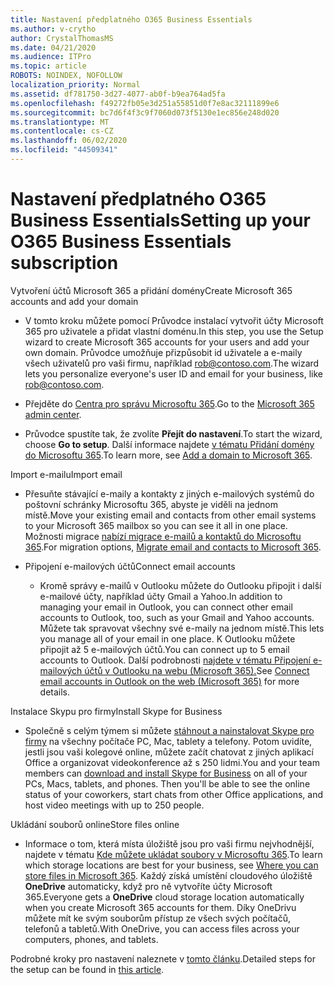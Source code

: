 ```yaml
---
title: Nastavení předplatného O365 Business Essentials
ms.author: v-crytho
author: CrystalThomasMS
ms.date: 04/21/2020
ms.audience: ITPro
ms.topic: article
ROBOTS: NOINDEX, NOFOLLOW
localization_priority: Normal
ms.assetid: df781750-3d27-4077-ab0f-b9ea764ad5fa
ms.openlocfilehash: f49272fb05e3d251a55851d0f7e8ac32111899e6
ms.sourcegitcommit: bc7d6f4f3c9f7060d073f5130e1ec856e248d020
ms.translationtype: MT
ms.contentlocale: cs-CZ
ms.lasthandoff: 06/02/2020
ms.locfileid: "44509341"
---
```

# <a name="setting-up-your-o365-business-essentials-subscription"></a><span data-ttu-id="a6615-102">Nastavení předplatného O365 Business Essentials</span><span class="sxs-lookup"><span data-stu-id="a6615-102">Setting up your O365 Business Essentials subscription</span></span>

<span data-ttu-id="a6615-103">Vytvoření účtů Microsoft 365 a přidání domény</span><span class="sxs-lookup"><span data-stu-id="a6615-103">Create Microsoft 365 accounts and add your domain</span></span>
  
- <span data-ttu-id="a6615-104">V tomto kroku můžete pomocí Průvodce instalací vytvořit účty Microsoft 365 pro uživatele a přidat vlastní doménu.</span><span class="sxs-lookup"><span data-stu-id="a6615-104">In this step, you use the Setup wizard to create Microsoft 365 accounts for your users and add your own domain.</span></span> <span data-ttu-id="a6615-105">Průvodce umožňuje přizpůsobit id uživatele a e-maily všech uživatelů pro vaši firmu, například [rob@contoso.com](mailto:rob@contoso.com).</span><span class="sxs-lookup"><span data-stu-id="a6615-105">The wizard lets you personalize everyone's user ID and email for your business, like [rob@contoso.com](mailto:rob@contoso.com).</span></span>
    
- <span data-ttu-id="a6615-106">Přejděte do [Centra pro správu Microsoftu 365](https://login.partner.microsoftonline.cn/).</span><span class="sxs-lookup"><span data-stu-id="a6615-106">Go to the [Microsoft 365 admin center](https://login.partner.microsoftonline.cn/).</span></span>
    
- <span data-ttu-id="a6615-107">Průvodce spustíte tak, že zvolíte **Přejít do nastavení**.</span><span class="sxs-lookup"><span data-stu-id="a6615-107">To start the wizard, choose **Go to setup**.</span></span> <span data-ttu-id="a6615-108">Další informace najdete [v tématu Přidání domény do Microsoftu 365](https://docs.microsoft.com/microsoft-365/admin/setup/add-domain).</span><span class="sxs-lookup"><span data-stu-id="a6615-108">To learn more, see [Add a domain to Microsoft 365](https://docs.microsoft.com/microsoft-365/admin/setup/add-domain).</span></span>
    
<span data-ttu-id="a6615-109">Import e-mailu</span><span class="sxs-lookup"><span data-stu-id="a6615-109">Import email</span></span>
  
- <span data-ttu-id="a6615-110">Přesuňte stávající e-maily a kontakty z jiných e-mailových systémů do poštovní schránky Microsoftu 365, abyste je viděli na jednom místě.</span><span class="sxs-lookup"><span data-stu-id="a6615-110">Move your existing email and contacts from other email systems to your Microsoft 365 mailbox so you can see it all in one place.</span></span> <span data-ttu-id="a6615-111">Možnosti migrace [nabízí migrace e-mailů a kontaktů do Microsoftu 365](https://docs.microsoft.com/microsoft-365/admin/setup/migrate-email-and-contacts-admin).</span><span class="sxs-lookup"><span data-stu-id="a6615-111">For migration options, [Migrate email and contacts to Microsoft 365](https://docs.microsoft.com/microsoft-365/admin/setup/migrate-email-and-contacts-admin).</span></span>
    
- <span data-ttu-id="a6615-112">Připojení e-mailových účtů</span><span class="sxs-lookup"><span data-stu-id="a6615-112">Connect email accounts</span></span>
    
  - <span data-ttu-id="a6615-113">Kromě správy e-mailů v Outlooku můžete do Outlooku připojit i další e-mailové účty, například účty Gmail a Yahoo.</span><span class="sxs-lookup"><span data-stu-id="a6615-113">In addition to managing your email in Outlook, you can connect other email accounts to Outlook, too, such as your Gmail and Yahoo accounts.</span></span> <span data-ttu-id="a6615-114">Můžete tak spravovat všechny své e-maily na jednom místě.</span><span class="sxs-lookup"><span data-stu-id="a6615-114">This lets you manage all of your email in one place.</span></span> <span data-ttu-id="a6615-115">K Outlooku můžete připojit až 5 e-mailových účtů.</span><span class="sxs-lookup"><span data-stu-id="a6615-115">You can connect up to 5 email accounts to Outlook.</span></span> <span data-ttu-id="a6615-116">Další podrobnosti [najdete v tématu Připojení e-mailových účtů v Outlooku na webu (Microsoft 365).](https://support.office.com/Article/Connect-email-accounts-in-Outlook-on-the-web-Office-365-d7012ff0-924f-4f78-8aca-c3912d886c4d)</span><span class="sxs-lookup"><span data-stu-id="a6615-116">See [Connect email accounts in Outlook on the web (Microsoft 365)](https://support.office.com/Article/Connect-email-accounts-in-Outlook-on-the-web-Office-365-d7012ff0-924f-4f78-8aca-c3912d886c4d) for more details.</span></span> 
    
<span data-ttu-id="a6615-117">Instalace Skypu pro firmy</span><span class="sxs-lookup"><span data-stu-id="a6615-117">Install Skype for Business</span></span>
  
- <span data-ttu-id="a6615-p105">Společně s celým týmem si můžete [stáhnout a nainstalovat Skype pro firmy](https://support.office.com/Article/download-and-install-Skype-for-Business-8a0d4da8-9d58-44f9-9759-5c8f340cb3fb) na všechny počítače PC, Mac, tablety a telefony. Potom uvidíte, jestli jsou vaši kolegové online, můžete začít chatovat z jiných aplikací Office a organizovat videokonference až s 250 lidmi.</span><span class="sxs-lookup"><span data-stu-id="a6615-p105">You and your team members can [download and install Skype for Business](https://support.office.com/Article/download-and-install-Skype-for-Business-8a0d4da8-9d58-44f9-9759-5c8f340cb3fb) on all of your PCs, Macs, tablets, and phones. Then you'll be able to see the online status of your coworkers, start chats from other Office applications, and host video meetings with up to 250 people.</span></span> 
    
<span data-ttu-id="a6615-120">Ukládání souborů online</span><span class="sxs-lookup"><span data-stu-id="a6615-120">Store files online</span></span>
  
- <span data-ttu-id="a6615-121">Informace o tom, která místa úložiště jsou pro vaši firmu nejvhodnější, najdete v tématu [Kde můžete ukládat soubory v Microsoftu 365](https://support.office.com/article/c7c20284-bc94-47f4-9728-d28e9daf0790.aspx).</span><span class="sxs-lookup"><span data-stu-id="a6615-121">To learn which storage locations are best for your business, see [Where you can store files in Microsoft 365](https://support.office.com/article/c7c20284-bc94-47f4-9728-d28e9daf0790.aspx).</span></span> <span data-ttu-id="a6615-122">Každý získá umístění cloudového úložiště **OneDrive** automaticky, když pro ně vytvoříte účty Microsoft 365.</span><span class="sxs-lookup"><span data-stu-id="a6615-122">Everyone gets a **OneDrive** cloud storage location automatically when you create Microsoft 365 accounts for them.</span></span> <span data-ttu-id="a6615-123">Díky OneDrivu můžete mít ke svým souborům přístup ze všech svých počítačů, telefonů a tabletů.</span><span class="sxs-lookup"><span data-stu-id="a6615-123">With OneDrive, you can access files across your computers, phones, and tablets.</span></span> 
    
<span data-ttu-id="a6615-124">Podrobné kroky pro nastavení naleznete v [tomto článku](https://docs.microsoft.com/microsoft-365/admin/setup/setup).</span><span class="sxs-lookup"><span data-stu-id="a6615-124">Detailed steps for the setup can be found in [this article](https://docs.microsoft.com/microsoft-365/admin/setup/setup).</span></span>
  


